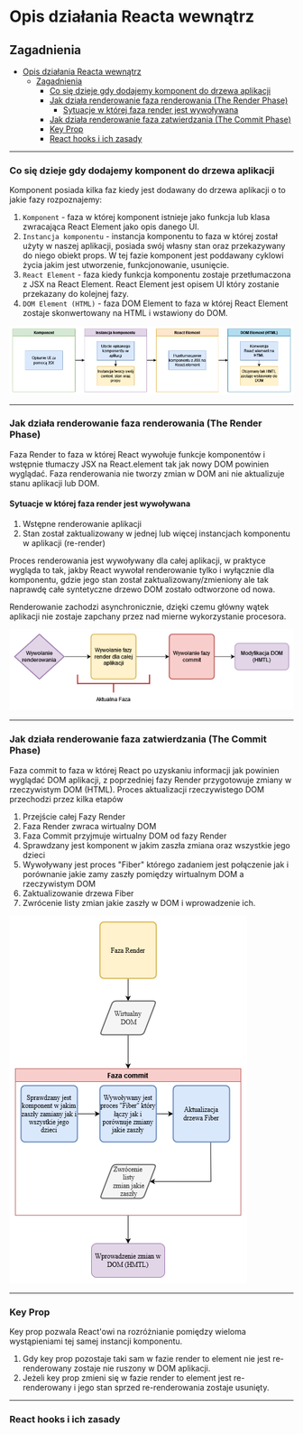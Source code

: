 # Opis działania Reacta wewnątrz

## Zagadnienia


- [Opis działania Reacta wewnątrz](#opis-działania-reacta-wewnątrz)
  - [Zagadnienia](#zagadnienia)
    - [Co się dzieje gdy dodajemy komponent do drzewa aplikacji](#co-się-dzieje-gdy-dodajemy-komponent-do-drzewa-aplikacji)
    - [Jak działa renderowanie faza renderowania (The Render Phase)](#jak-działa-renderowanie-faza-renderowania-the-render-phase)
      - [Sytuacje w której faza render jest wywoływana](#sytuacje-w-której-faza-render-jest-wywoływana)
    - [Jak działa renderowanie faza zatwierdzania (The Commit Phase)](#jak-działa-renderowanie-faza-zatwierdzania-the-commit-phase)
    - [Key Prop](#key-prop)
    - [React hooks i ich zasady](#react-hooks-i-ich-zasady)
---

### Co się dzieje gdy dodajemy komponent do drzewa aplikacji

Komponent posiada kilka faz kiedy jest dodawany do drzewa aplikacji o to jakie fazy rozpoznajemy:

1. `Komponent` - faza w której komponent istnieje jako funkcja lub klasa zwracająca React Element jako opis danego UI.
2. `Instancja komponentu` - instancja komponentu to faza w której został użyty w naszej aplikacji, posiada swój własny stan oraz przekazywany do niego obiekt props. W tej fazie komponent jest poddawany cyklowi życia jakim jest utworzenie, funkcjonowanie, usunięcie.
3. `React Element` - faza kiedy funkcja komponentu zostaje przetłumaczona z JSX na React Element. React Element jest opisem UI który zostanie przekazany do kolejnej fazy.
4. `DOM Element (HTML)` - faza DOM Element to faza w której React Element zostaje skonwertowany na HTML i wstawiony do DOM.

![Komponent w React](./docsImage/reactKomponent.png)

---

### Jak działa renderowanie faza renderowania (The Render Phase)

Faza Render to faza w której React wywołuje funkcje komponentów i wstępnie tłumaczy JSX na React.element tak jak nowy DOM powinien wyglądać. Faza renderowania nie tworzy zmian w DOM ani nie aktualizuje stanu aplikacji lub DOM.

#### Sytuacje w której faza render jest wywoływana

1. Wstępne renderowanie aplikacji
2. Stan został zaktualizowany w jednej lub więcej instancjach komponentu w aplikacji (re-render)

Proces renderowania jest wywoływany dla całej aplikacji, w praktyce wygląda to tak, jakby React wywołał renderowanie tylko i wyłącznie dla komponentu, gdzie jego stan został zaktualizowany/zmieniony ale tak naprawdę całe syntetyczne drzewo DOM zostało odtworzone od nowa.

Renderowanie zachodzi asynchronicznie, dzięki czemu główny wątek aplikacji nie zostaje zapchany przez nad mierne wykorzystanie procesora.

![Faza render](./docsImage/renderPhase.png)

---

### Jak działa renderowanie faza zatwierdzania (The Commit Phase)

Faza commit to faza w której React po uzyskaniu informacji jak powinien wyglądać DOM aplikacji, z poprzedniej fazy Render przygotowuje zmiany w rzeczywistym DOM (HTML). Proces aktualizacji rzeczywistego DOM przechodzi przez kilka etapów

1. Przejście całej Fazy Render
2. Faza Render zwraca wirtualny DOM
3. Faza Commit przyjmuje wirtualny DOM od fazy Render
4. Sprawdzany jest komponent w jakim zaszła zmiana oraz wszystkie jego dzieci
5. Wywoływany jest proces "Fiber" którego zadaniem jest połączenie jak i porównanie jakie zamy zaszły pomiędzy wirtualnym DOM a rzeczywistym DOM
6. Zaktualizowanie drzewa Fiber
7. Zwrócenie listy zmian jakie zaszły w DOM i wprowadzenie ich.

![Faza Commit](./docsImage/commitPhase.png)

---

### Key Prop

Key prop pozwala React'owi na rozróżnianie pomiędzy wieloma wystąpieniami tej samej instancji komponentu.

1. Gdy key prop pozostaje taki sam w fazie render to element nie jest re-renderowany zostaje nie ruszony w DOM aplikacji.
2. Jeżeli key prop zmieni się w fazie render to element jest re-renderowany i jego stan sprzed re-renderowania zostaje usunięty.

---
### React hooks i ich zasady
